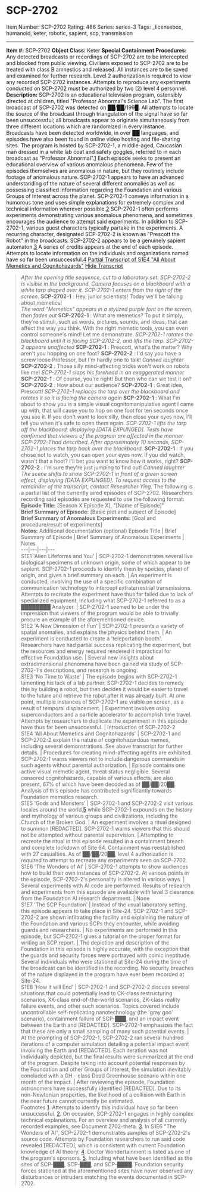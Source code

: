 # SCP-2702
Item Number: SCP-2702
Rating: 486
Series: series-3
Tags: _licensebox, humanoid, keter, robotic, sapient, scp, transmission

---

**Item #:** SCP-2702
**Object Class:** Keter
**Special Containment Procedures:** Any detected broadcasts or recordings of SCP-2702 are to be intercepted and blocked from public viewing. Civilians exposed to SCP-2702 are to be treated with class B amnestics and released. All instances are to be saved and examined for further research. Level 2 authorization is required to view any recorded SCP-2702 instances.
Attempts to reproduce any experiments conducted on SCP-2702 must be authorized by two (2) level 4 personnel.
**Description:** SCP-2702 is an educational television program, ostensibly directed at children, titled "Professor Abnormal's Science Lab". The first broadcast of SCP-2702 was detected on ██/██/199█. All attempts to locate the source of the broadcast through triangulation of the signal have so far been unsuccessful; all broadcasts appear to originate simultaneously from three different locations which are randomized in every instance. Broadcasts have been detected worldwide, in over ██ languages, and episodes have also been found in online video hosting and file-sharing sites.
The program is hosted by SCP-2702-1, a middle-aged, Caucasian man dressed in a white lab coat and safety goggles, referred to in each broadcast as "Professor Abnormal".[1](javascript:;) Each episode seeks to present an educational overview of various anomalous phenomena. Few of the episodes themselves are anomalous in nature, but they routinely include footage of anomalous nature. SCP-2702-1 appears to have an advanced understanding of the nature of several different anomalies as well as possessing classified information regarding the Foundation and various Groups of Interest across the planet. SCP-2702-1 conveys information in a humorous tone and uses simple explanations for extremely complex and technical information wherever possible.[2](javascript:;)
SCP-2702-1 often performs experiments demonstrating various anomalous phenomena, and sometimes encourages the audience to attempt said experiments. In addition to SCP-2702-1, various guest characters typically partake in the experiments. A recurring character, designated SCP-2702-2 is known as "Prescott the Robot" in the broadcasts. SCP-2702-2 appears to be a genuinely sapient automaton.[3](javascript:;)
A series of credits appears at the end of each episode. Attempts to locate information on the individuals and organizations named have so far been unsuccessful.[4](javascript:;)
[Partial Transcript of S1E4 "All About Memetics and Cognitohazards"](javascript:;)
[Hide Transcript](javascript:;)
> *After the opening title sequence, cut to a laboratory set. SCP-2702-2 is visible in the background. Camera focuses on a blackboard with a white tarp draped over it. SCP-2702-1 enters from the right of the screen.*
> **SCP-2702-1** : Hey, junior scientists! Today we'll be talking about memetics!  
>  *The word "Memetics" appears in a stylized purple font on the screen, then fades out*
> **SCP-2702-1** : What are memetics? To put it simply, they're stimuli, such as words, pictures, sounds, and ideas, that can affect the way you think. With the right memetic tools, you can even control someone's mind! Let me demonstrate.
> *SCP-2702-1 rotates the blackboard until it is facing SCP-2702-2, and lifts the tarp. SCP-2702-2 appears unaffected*
> **SCP-2702-1** : Prescott, what's the matter? Why aren't you hopping on one foot?
> **SCP-2702-2** : I'd say you have a screw loose Professor, but I'm hardly one to talk!
> *Canned laughter*
> **SCP-2702-2** : Those silly mind-affecting tricks won't work on robots like me!
> *SCP-2702-1 slaps his forehead in an exaggerated manner*
> **SCP-2702-1** : Of course, you're right! But then who can we test it on?
> **SCP-2702-2** : How about our audience?
> **SCP-2702-1** : Great idea, Prescott!
> *SCP-2702-1 replaces the tarp over the blackboard and rotates it so it is facing the camera again*
> **SCP-2702-1** : What I'm about to show you is a simple visual cognitomanipulative agent I came up with, that will cause you to hop on one foot for ten seconds once you see it. If you don't want to look silly, then close your eyes now, I'll tell you when it's safe to open them again.
> *SCP-2702-1 lifts the tarp off the blackboard, displaying [DATA EXPUNGED]. Tests have confirmed that viewers of the program are affected in the manner SCP-2702-1 had described. After approximately 10 seconds, SCP-2702-1 places the tarp back over the blackboard.*
> **SCP-2702-1** : If you chose not to watch, you can open your eyes now. If you did watch, wasn't that a hoot? I'll bet you want to know how it works, right?
> **SCP-2702-2** : I'm sure they're just jumping to find out!
> *Canned laughter*
> *The scene shifts to show SCP-2702-1 in front of a green screen effect, displaying [DATA EXPUNGED]. To request access to the remainder of the transcript, contact Researcher Ying.*
The following is a partial list of the currently aired episodes of SCP-2702. Researchers recording said episodes are requested to use the following format:
**Episode Title:** [Season X Episode X], "[Name of Episode]"  
**Brief Summary of Episode:** [Basic plot and subject of Episode]  
**Brief Summary of Anomalous Experiments:** [Goal and procedure/result of experiments]  
**Notes:** Additional documentation (optional)
Episode Title | Brief Summary of Episode | Brief Summary of Anomalous Experiments | Notes  
---|---|---|---  
S1E1 'Alien Lifeforms and You' | SCP-2702-1 demonstrates several live biological specimens of unknown origin, some of which appear to be sapient. SCP-2702-1 proceeds to identify them by species, planet of origin, and gives a brief summary on each. | An experiment is conducted, involving the use of a specific combination of communication technology to intercept extraterrestrial transmissions. Attempts to recreate the experiment have thus far failed due to lack of specialized equipment, including what SCP-2702-1 referred to as a ████████ Analyzer. | SCP-2702-1 seemed to be under the impression that viewers of the program would be able to trivially procure an example of the aforementioned device.  
S1E2 'A New Dimension of Fun' | SCP-2702-1 presents a variety of spatial anomalies, and explains the physics behind them. | An experiment is conducted to create a 'teleportation booth'. Researchers have had partial success replicating the experiment, but the resources and energy required rendered it impractical for effective Foundation use. | Several new insights about extradimensional phenomena have been gained via study of SCP-2702-1's descriptions, and research is ongoing.  
S1E3 'No Time to Waste' | The episode begins with SCP-2702-1 lamenting his lack of a lab partner. SCP-2702-1 decides to remedy this by building a robot, but then decides it would be easier to travel to the future and retrieve the robot after it was already built. At one point, multiple instances of SCP-2702-1 are visible on screen, as a result of temporal displacement. | Experiment involves using superconductors and a particle accelerator to accomplish time travel. Attempts by researchers to duplicate the experiment in this episode have thus far been unsuccessful. | Introduction of SCP-2702-2  
S1E4 'All About Memetics and Cognitohazards' | SCP-2702-1 and SCP-2702-2 explain the nature of cognitohazardous memes, including several demonstrations. See above transcript for further details. | Procedures for creating mind-affecting agents are exhibited. SCP-2702-1 warns viewers not to include dangerous commands in such agents without parental authorization. | Episode contains one active visual memetic agent, threat status negligible. Several censored cognitohazards, capable of various effects, are also present, 67% of which have been decoded as of ██/██/20██. Analysis of this episode has contributed significantly towards Foundation memetics research.  
S1E5 'Gods and Monsters' | SCP-2702-1 and SCP-2702-2 visit various locales around the world,[5](javascript:;) while SCP-2702-1 expounds on the history and mythology of various groups and civilizations, including the Church of the Broken God. | An experiment involves a ritual designed to summon [REDACTED]. SCP-2702-1 warns viewers that this should not be attempted without parental supervision. | Attempting to recreate the ritual in this episode resulted in a containment breach and complete lockdown of Site 64. Containment was reestablished with 27 casualties. As of ██/██/20██, level 4 authorization is required to attempt to recreate any experiments seen on SCP-2702.  
S1E6 'The Wonders of AI' | SCP-2702-1 attempts to show audiences how to build their own instances of SCP-2702-2. At various points in the episode, SCP-2702-2's personality is altered in various ways. | Several experiments with AI code are performed. Results of research and experiments from this episode are available with level 3 clearance from the Foundation AI research department. | None  
S1E7 'The SCP Foundation' | Instead of the usual laboratory setting, this episode appears to take place in Site-24. SCP-2702-1 and SCP-2702-2 are shown infiltrating the facility and explaining the nature of the Foundation and various SCPs they encounter, while avoiding guards and researchers. | No experiments are performed in this episode, but SCP-2702-1 gives a tutorial on the proper format for writing an SCP report. | The depiction and description of the Foundation in this episode is highly accurate, with the exception that the guards and security forces were portrayed with comic ineptitude. Several individuals who were stationed at Site-24 during the time of the broadcast can be identified in the recording. No security breaches of the nature displayed in the program have ever been recorded at Site-24.  
S1E8 'How it will End' | SCP-2702-1 and SCP-2702-2 discuss several situations that could potentially lead to CK-class restructuring scenarios, XK-class end-of-the-world scenarios, ZK-class reality failure events, and other such scenarios. Topics covered include uncontrollable self-replicating nanotechnology (the 'gray goo' scenario), containment failure of SCP-███, and an impact event between the Earth and [REDACTED]. SCP-2702-1 emphasizes the fact that these are only a small sampling of many such potential events. | At the prompting of SCP-2702-1, SCP-2702-2 ran several hundred iterations of a computer simulation detailing a potential impact event involving the Earth and [REDACTED]. Each iteration was not individually depicted, but the final results were summarized at the end of the program. Despite taking into account potential responses by the Foundation and other Groups of Interest, the simulation inevitably concluded with a GH - class Dead Greenhouse scenario within one month of the impact. | After reviewing the episode, Foundation astronomers have successfully identified [REDACTED]. Due to its non-Newtonian properties, the likelihood of a collision with Earth in the near future cannot currently be estimated.  
Footnotes
[1](javascript:;). Attempts to identify this individual have so far been unsuccessful.
[2](javascript:;). On occasion, SCP-2702-1 engages in highly complex technical explanations. For an overview and analysis of all currently recorded examples, see Document 2702-theta.
[3](javascript:;). In S1E6 "The Wonders of AI", SCP-2702-1 demonstrates samples of SCP-2702-2's source code. Attempts by Foundation researchers to run said code revealed [REDACTED], which is consistent with current Foundation knowledge of AI theory.
[4](javascript:;). Doctor Wondertainment is listed as one of the program's sponsors.
[5](javascript:;). Including what have been identified as the sites of SCP-███, SCP-███, and SCP-████. Foundation security forces stationed at the aforementioned sites have never observed any disturbances or intruders matching the events documented in SCP-2702.